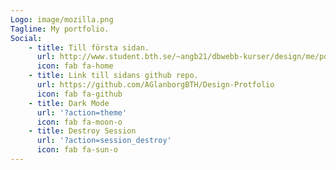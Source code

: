 ```yaml
---
Logo: image/mozilla.png
Tagline: My portfolio.
Social:
    - title: Till första sidan.
      url: http://www.student.bth.se/~angb21/dbwebb-kurser/design/me/portfolio/
      icon: fab fa-home
    - title: Link till sidans github repo.
      url: https://github.com/AGlanborgBTH/Design-Protfolio
      icon: fab fa-github
    - title: Dark Mode
      url: '?action=theme'
      icon: fab fa-moon-o
    - title: Destroy Session
      url: '?action=session_destroy'
      icon: fab fa-sun-o
---
```

